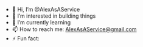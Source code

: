 - 👋 Hi, I’m @AlexAsAService
- 👀 I’m interested in building things
- 🌱 I’m currently learning
- 📫 How to reach me: AlexAsAService@gmail.com
- ⚡ Fun fact: 

<!---
AlexAsAService/AlexAsAService is a ✨ special ✨ repository because its `README.md` (this file) appears on your GitHub profile.
You can click the Preview link to take a look at your changes.
--->
